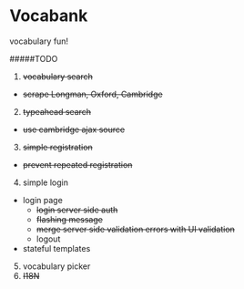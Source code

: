 Vocabank
=================================
vocabulary fun!

#####TODO
1.  ~~vocabulary search~~
  - ~~scrape Longman, Oxford, Cambridge~~
2.  ~~typeahead search~~
  - ~~use cambridge ajax source~~
3.  ~~simple registration~~
  - ~~prevent repeated registration~~
4. simple login
  - login page
    - ~~login server side auth~~
    - ~~flashing message~~
    - ~~merge server side validation errors with UI validation~~
    - logout
  - stateful templates
5. vocabulary picker
6. ~~I18N~~
